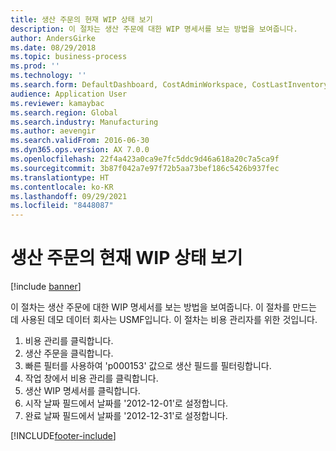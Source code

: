 ```yaml
---
title: 생산 주문의 현재 WIP 상태 보기
description: 이 절차는 생산 주문에 대한 WIP 명세서를 보는 방법을 보여줍니다.
author: AndersGirke
ms.date: 08/29/2018
ms.topic: business-process
ms.prod: ''
ms.technology: ''
ms.search.form: DefaultDashboard, CostAdminWorkspace, CostLastInventoryCloseCard, CostLastBackflushCostingCard, CostStatementCacheCard, CostReleasedProductsMissingCostingDataFormPart, CostCalculationPeriodTopVariancesChartFormPart, ProdTable, CostStatement
audience: Application User
ms.reviewer: kamaybac
ms.search.region: Global
ms.search.industry: Manufacturing
ms.author: aevengir
ms.search.validFrom: 2016-06-30
ms.dyn365.ops.version: AX 7.0.0
ms.openlocfilehash: 22f4a423a0ca9e7fc5ddc9d46a618a20c7a5ca9f
ms.sourcegitcommit: 3b87f042a7e97f72b5aa73bef186c5426b937fec
ms.translationtype: HT
ms.contentlocale: ko-KR
ms.lasthandoff: 09/29/2021
ms.locfileid: "8448087"
---
```

# <a name="view-current-wip-status-on-a-production-order"></a>생산 주문의 현재 WIP 상태 보기

[!include [banner](../../includes/banner.md)]

이 절차는 생산 주문에 대한 WIP 명세서를 보는 방법을 보여줍니다. 이 절차를 만드는 데 사용된 데모 데이터 회사는 USMF입니다. 이 절차는 비용 관리자를 위한 것입니다.

1. 비용 관리를 클릭합니다.
2. 생산 주문을 클릭합니다.
3. 빠른 필터를 사용하여 'p000153' 값으로 생산 필드를 필터링합니다.
4. 작업 창에서 비용 관리를 클릭합니다.
5. 생산 WIP 명세서를 클릭합니다.
6. 시작 날짜 필드에서 날짜를 '2012-12-01'로 설정합니다.
7. 완료 날짜 필드에서 날짜를 '2012-12-31'로 설정합니다.



[!INCLUDE[footer-include](../../../includes/footer-banner.md)]